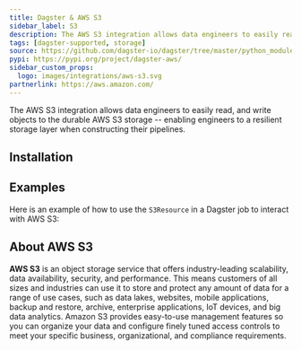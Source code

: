 ```yaml
---
title: Dagster & AWS S3
sidebar_label: S3
description: The AWS S3 integration allows data engineers to easily read and write objects to the durable AWS S3 storage, enabling engineers to have a resilient storage layer when constructing their pipelines.
tags: [dagster-supported, storage]
source: https://github.com/dagster-io/dagster/tree/master/python_modules/libraries/dagster-aws
pypi: https://pypi.org/project/dagster-aws/
sidebar_custom_props:
  logo: images/integrations/aws-s3.svg
partnerlink: https://aws.amazon.com/
---
```


The AWS S3 integration allows data engineers to easily read, and write objects to the durable AWS S3 storage -- enabling engineers to a resilient storage layer when constructing their pipelines.

## Installation

<PackageInstallInstructions packageName="dagster-aws" />

## Examples

Here is an example of how to use the `S3Resource` in a Dagster job to interact with AWS S3:

<CodeExample path="docs_snippets/docs_snippets/integrations/aws-s3.py" language="python" />

## About AWS S3

**AWS S3** is an object storage service that offers industry-leading scalability, data availability, security, and performance. This means customers of all sizes and industries can use it to store and protect any amount of data for a range of use cases, such as data lakes, websites, mobile applications, backup and restore, archive, enterprise applications, IoT devices, and big data analytics. Amazon S3 provides easy-to-use management features so you can organize your data and configure finely tuned access controls to meet your specific business, organizational, and compliance requirements.
